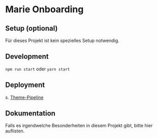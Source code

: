 # Marie Onboarding

## Setup (optional)
Für dieses Projekt ist kein spezielles Setup notwendig.

## Development
`npm run start` oder `yarn start`

## Deployment

s. [Theme-Pipeline](https://writeaguide.com/guides/eshop-guide-theme-pipeline-font7irw8zppr5ni/view)

## Dokumentation
Falls es irgendwelche Besonderheiten in diesem Projekt gibt, bitte hier auflisten.